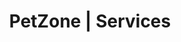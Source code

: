---
title: PetZone | Services
layout: service-individual
label: "Surgery"
text: "Many pet parents become instantly worried when they know their pet requires a surgery. At PetZone we are able to provide your pets the safest possible options during surgery using only the most advanced equipment and technology. Surgeries can benefit your pet’s health, thereby increasing their life span. Common procedures such as a spay or neuter can help your pet live a happier healthier life. Spaying refers to the removal of a female animal’s reproductive organ while neutering refers to male reproductive organ removal. Spayed and neutered pets do not feel an inner crisis as a result of the surgery. We also specialise on laparoscopic spay and retained testicle neuter surgery. Laparoscopic surgery is a minimally invasive procedure which has a faster recovery time for your pets as compared to a normal surgery. There is also a reduced need for a larger incision line resulting in less pain relief required by the animal. Pet parents are also put at ease once they know their pets cannot have offspring which may be difficult to rehome or put in a shelter. Diseases such as pyometra and prostate disease also have a lesser chance of getting passed on to younger generations. Aural hematomas are common in dogs and cats as they are constantly shaking and scratching their ears. A hematoma occurs when there is a build-up of blood and fluid between the skin and cartilage of the ear. You will notice a soft swelling on your dog’s ear which may be a sign of a hematoma. Aural hematoma surgeries are very common and frequently carried out at PetZone. Your pet is given instant pain relief from the fluid build-up post-surgery. Surgery, however, is not a permanent solution as hematomas are known to reoccur as you can never completely stop your pet from shaking his/her head!"
img: "/images/learn_more/surgery.jpg"
---